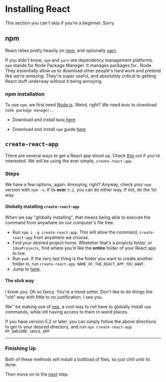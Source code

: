 # Installing React
This section you can't skip if you're a beginner. Sorry.

## npm
React relies pretty heavily on [npm](https://www.npmjs.com/), and optionally [yarn](https://yarnpkg.com/en/).

If you didn't know, `npm` and `yarn` are dependency management platforms. `npm` stands for Node Package Manager. It manages packages for.. Node. They essentially allow us to download other people's hard work and pretend like we're _amazing_. They're super useful, and absolutely critical to getting React stuff underway without it being annoying.

### npm installation
To use `npm`, we first need [Node.js](https://nodejs.org/en/). Weird, right? We need `Node` to download `node package manager`...

- Download and install `Node` [here](https://nodejs.org/en/download/)

- Download and install `npm` guide [here](https://docs.npmjs.com/downloading-and-installing-node-js-and-npm)

## `create-react-app`
There are several ways to get a React app stood up. Check [this](https://reactjs.org/docs/create-a-new-react-app.html) out if you're interested. We will be using the ever simple, `create-react-app`. 

### Steps
We have a few options, again. Annoying, right? Anyway, check your `npm` version with `npm -v`. If its **over** `5.2`, you can do either way. If not, do the 1st way.

#### Globally installing `create-react-app`
When we say "globally installing", that means being able to execute the command from anywhere on our computer's file tree.

- Run `npm i -g create-react-app`. This will allow the command, `create-react-app` from anywhere we choose.
- Find your desired project home. Wheteher that's a projects folder, or `IdeaProjects`, find where you'd like the **entire** folder of your React app to live.
- Run `pwd`. If the very last thing is the folder you want to create another folder in, run `create-react-app NAME_OF_THE_REACT_APP_YOU_WANT`.
- Jump to [here]().

#### The slick way
I know you. Oh so fancy. You're a trend setter. Don't like to do things the "old" way with little to no justification. I see you.

We'' be making use of [npx](https://medium.com/@maybekatz/introducing-npx-an-npm-package-runner-55f7d4bd282b), a cool way to not have to globally install `npm` commands, while stil having access to them in weird places.

If you have version 5.2 or later, you can simply follow the above directions to get to your desired directory, and run `npx create-react-app MY_AWESOME_SAUCE_APP`

<hr>

### Finishing Up
Both of these methods will install a buttload of files, so just chill until its done.

Then move on to the [next](https://github.com/caldwell619/beginning-react/blob/master/docs/disecting-boilerplate.md) step.